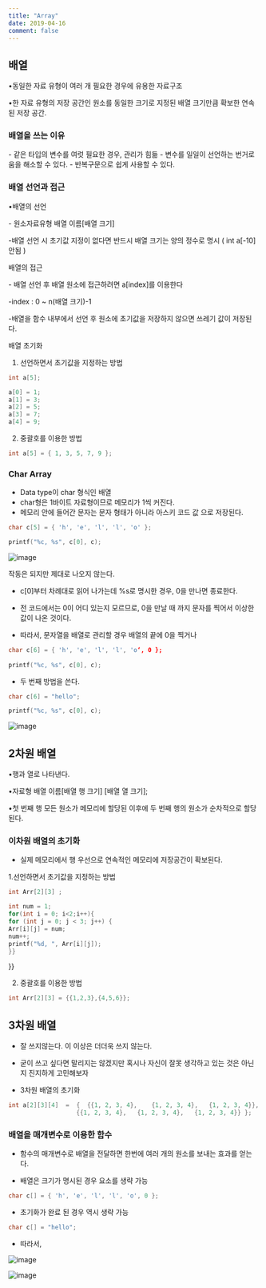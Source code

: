 ```yaml
---
title: "Array"
date: 2019-04-16
comment: false
---
```


## 배열

•동일한 자료 유형이 여러 개 필요한 경우에 유용한 자료구조

•한 자료 유형의 저장 공간인 원소를 동일한 크기로 지정된 배열 크기만큼 확보한 연속된 저장 공간.



### 배열을 쓰는 이유

 \- 같은 타입의 변수를 여럿 필요한 경우, 관리가 힘듦
 \- 변수를 일일이 선언하는 번거로움을 해소할 수 있다.
 \- 반복구문으로 쉽게 사용할 수 있다.



### 배열 선언과 접근

•배열의 선언

\- 원소자료유형 배열 이름[배열 크기]

-배열 선언 시 초기값 지정이 없다면 반드시 배열 크기는 양의 정수로 명시 ( int a[-10] 안됨 )



배열의 접근

\- 배열 선언 후 배열 원소에 접근하려면 a[index]를 이용한다

-index : 0 ~ n(배열 크기)-1

-배열을 함수 내부에서 선언 후 원소에 초기값을 저장하지 않으면 쓰레기 값이 저장된다.



배열 초기화

1. 선언하면서 초기값을 지정하는 방법

```c
int a[5];

a[0] = 1;
a[1] = 3;
a[2] = 5;
a[3] = 7;
a[4] = 9;
```



2. 중괄호를 이용한 방법

```c
int a[5] = { 1, 3, 5, 7, 9 };
```



  

### Char Array

- Data type이 char 형식인 배열
- char형은 1바이트 자료형이므로 메모리가 1씩 커진다.
- 메모리 안에 들어간 문자는 문자 형태가 아니라  아스키 코드 값 으로 저장된다.



```c
char c[5] = { 'h', 'e', 'l', 'l', 'o' };

printf("%c, %s", c[0], c);
```

![image](https://user-images.githubusercontent.com/26815767/56269733-4c1f7d00-612f-11e9-9608-2ad8514a5a03.png)

  

작동은 되지만 제대로 나오지 않는다.



- c[0]부터 차례대로 읽어 나가는데 %s로 명시한 경우, 0을 만나면 종료한다.

- 전 코드에서는 0이 어디 있는지 모르므로, 0을 만날 때 까지 문자를 찍어서 이상한 값이 나온 것이다.

- 따라서, 문자열을 배열로 관리할 경우 배열의 끝에 0을 찍거나



```c
char c[6] = { 'h', 'e', 'l', 'l', 'o‘, 0 };
    
printf("%c, %s", c[0], c);
```

- 두 번째 방법을 쓴다.

```c
char c[6] = "hello";

printf("%c, %s", c[0], c);
```



![image](https://user-images.githubusercontent.com/26815767/56269792-740ee080-612f-11e9-87b7-bc0521e0497a.png)



## 2차원 배열

•행과 열로 나타낸다.

•자료형 배열 이름[배열 행 크기] [배열 열 크기];

•첫 번째 행 모든 원소가 메모리에 할당된 이후에 두 번째 행의 원소가 순차적으로 할당된다.



### 이차원 배열의 초기화

- 실제 메모리에서 행 우선으로 연속적인 메모리에 저장공간이 확보된다.

  

1.선언하면서 초기값을 지정하는 방법

```c
int Arr[2][3] ;

int num = 1;
for(int i = 0; i<2;i++){
for (int j = 0; j < 3; j++) {
Arr[i][j] = num;
num++;
printf("%d, ", Arr[i][j]); 
}}
```
}}


2. 중괄호를 이용한 방법

```c
int Arr[2][3] = {{1,2,3},{4,5,6}};
```



## 3차원 배열

- 잘 쓰지않는다. 이 이상은 더더욱 쓰지 않는다.

-  굳이 쓰고 싶다면 말리지는 않겠지만 혹시나 자신이 잘못 생각하고 있는 것은 아닌지 진지하게 고민해보자

- 3차원 배열의 초기화 



```c
int a[2][3][4]  =  {  {{1, 2, 3, 4},    {1, 2, 3, 4},   {1, 2, 3, 4}}, 
				   {{1, 2, 3, 4},   {1, 2, 3, 4},   {1, 2, 3, 4}} };
```



### 배열을 매개변수로 이용한 함수

- 함수의 매개변수로 배열을 전달하면 한번에 여러 개의 원소를 보내는 효과를 얻는다.

- 배열은 크기가 명시된 경우 요소를 생략 가능 

```c
char c[] = { 'h', 'e', 'l', 'l', 'o', 0 };
```

- 초기화가 완료 된 경우 역시 생략 가능

```c
char c[] = "hello"; 
```



- 따라서, 

![image](https://user-images.githubusercontent.com/26815767/56270009-1d55d680-6130-11e9-98c7-37155e94854b.png)



![image](https://user-images.githubusercontent.com/26815767/56270046-32326a00-6130-11e9-8aac-a5785c0322be.png)





